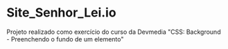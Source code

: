# Site_Senhor_Lei.io
Projeto realizado como exercício do curso da Devmedia "CSS: Background - Preenchendo o fundo de um elemento"
